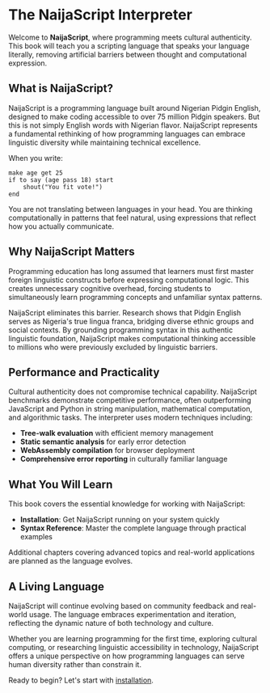 # The NaijaScript Interpreter

Welcome to **NaijaScript**, where programming meets cultural authenticity. This book will teach you a scripting language that speaks your language literally, removing artificial barriers between thought and computational expression.

## What is NaijaScript?

NaijaScript is a programming language built around Nigerian Pidgin English, designed to make coding accessible to over 75 million Pidgin speakers. But this is not simply English words with Nigerian flavor. NaijaScript represents a fundamental rethinking of how programming languages can embrace linguistic diversity while maintaining technical excellence.

When you write:

```naijascript
make age get 25
if to say (age pass 18) start
    shout("You fit vote!")
end
```

You are not translating between languages in your head. You are thinking computationally in patterns that feel natural, using expressions that reflect how you actually communicate.

## Why NaijaScript Matters

Programming education has long assumed that learners must first master foreign linguistic constructs before expressing computational logic. This creates unnecessary cognitive overhead, forcing students to simultaneously learn programming concepts and unfamiliar syntax patterns.

NaijaScript eliminates this barrier. Research shows that Pidgin English serves as Nigeria's true lingua franca, bridging diverse ethnic groups and social contexts. By grounding programming syntax in this authentic linguistic foundation, NaijaScript makes computational thinking accessible to millions who were previously excluded by linguistic barriers.

## Performance and Practicality

Cultural authenticity does not compromise technical capability. NaijaScript benchmarks demonstrate competitive performance, often outperforming JavaScript and Python in string manipulation, mathematical computation, and algorithmic tasks. The interpreter uses modern techniques including:

- **Tree-walk evaluation** with efficient memory management
- **Static semantic analysis** for early error detection
- **WebAssembly compilation** for browser deployment
- **Comprehensive error reporting** in culturally familiar language

## What You Will Learn

This book covers the essential knowledge for working with NaijaScript:

- **Installation**: Get NaijaScript running on your system quickly
- **Syntax Reference**: Master the complete language through practical examples

Additional chapters covering advanced topics and real-world applications are planned as the language evolves.

## A Living Language

NaijaScript will continue evolving based on community feedback and real-world usage. The language embraces experimentation and iteration, reflecting the dynamic nature of both technology and culture.

Whether you are learning programming for the first time, exploring cultural computing, or researching linguistic accessibility in technology, NaijaScript offers a unique perspective on how programming languages can serve human diversity rather than constrain it.

Ready to begin? Let's start with [installation](installation.md).
